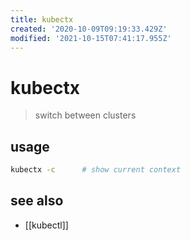 ```yaml
---
title: kubectx
created: '2020-10-09T09:19:33.429Z'
modified: '2021-10-15T07:41:17.955Z'
---
```


# kubectx

> switch between clusters

## usage

```sh
kubectx -c      # show current context
```

## see also

- [[kubectl]]
